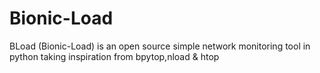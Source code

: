 # Bionic-Load
BLoad (Bionic-Load) is an open source simple network monitoring tool in python taking inspiration from bpytop,nload &amp; htop
